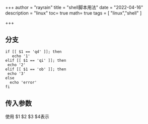 +++
author = "rayrain"
title = "shell脚本用法"
date = "2022-04-16"
description = "linux"
toc= true
math= true
tags = [
    "linux","shell"
]

+++

## 分支

```
if [[ $1 == 'qd' ]]; then
   echo '1'
elif [[ $1 == 'qi' ]]; then
 echo '2'
elif [[ $1 == 'ob' ]]; then
 echo '3'
else
  echo 'error'
fi

```



## 传入参数

使用 $1 $2 $3 $4表示



